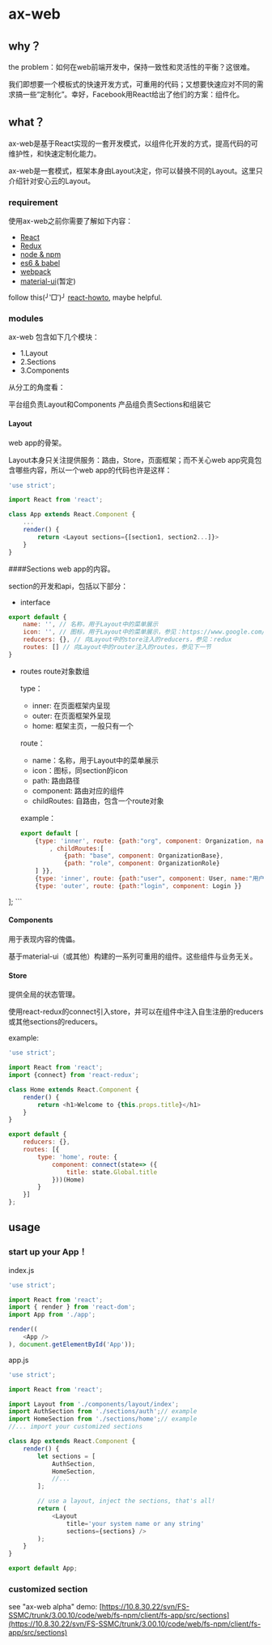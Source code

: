 #	ax-web

## why？
the problem：如何在web前端开发中，保持一致性和灵活性的平衡？这很难。

我们即想要一个模板式的快速开发方式，可重用的代码；又想要快速应对不同的需求搞一些“定制化”。幸好，Facebook用React给出了他们的方案：组件化。

## what？
ax-web是基于React实现的一套开发模式，以组件化开发的方式，提高代码的可维护性，和快速定制化能力。

ax-web是一套模式，框架本身由Layout决定，你可以替换不同的Layout。这里只介绍针对安心云的Layout。

###	requirement
使用ax-web之前你需要了解如下内容：

-	[React](http://facebook.github.io/react/)
-	[Redux](http://redux.js.org/)
-	[node & npm](https://nodejs.org/en/)
-	[es6 & babel](https://babeljs.io/)
-	[webpack](https://webpack.github.io/)
-	[material-ui](http://www.material-ui.com/)(暂定)

follow this(╯‵□′)╯ [react-howto](https://github.com/petehunt/react-howto), maybe helpful. 

### modules
ax-web 包含如下几个模块：

-	1.Layout
-	2.Sections
-	3.Components

从分工的角度看：

平台组负责Layout和Components
产品组负责Sections和组装它

#### Layout
web app的骨架。

Layout本身只关注提供服务：路由，Store，页面框架；而不关心web app究竟包含哪些内容，所以一个web app的代码也许是这样：
``` javascript
'use strict';

import React from 'react';

class App extends React.Component {
	...
	render() {
		return <Layout sections={[section1, section2...]}>
	}
}
```

####Sections
web app的内容。

section的开发和api，包括以下部分：

-	interface
``` javascript
export default {
	name: '', // 名称，用于Layout中的菜单展示
	icon: '', // 图标，用于Layout中的菜单展示，参见：https://www.google.com/design/icons/
	reducers: {}, // 向Layout中的store注入的reducers，参见：redux
	routes: [] // 向Layout中的router注入的routes，参见下一节
}
```
-	routes
route对象数组

	type：
	- inner: 在页面框架内呈现
	- outer: 在页面框架外呈现
	- home: 框架主页，一般只有一个  

	route：
	- name：名称，用于Layout中的菜单展示
	- icon：图标，同section的icon
	- path: 路由路径
	- component: 路由对应的组件
	- childRoutes: 自路由，包含一个route对象
	
	example：
	``` javascript
	export default [
	    {type: 'inner', route: {path:"org", component: Organization, name:"组织管理", icon:"group"
		    , childRoutes:[
		        {path: "base", component: OrganizationBase},
		        {path: "role", component: OrganizationRole}
	    ] }},
	    {type: 'inner', route: {path:"user", component: User, name:"用户管理", icon:"person" }},
	    {type: 'outer', route: {path:"login", component: Login }}
];
	```

#### Components
用于表现内容的傀儡。

基于material-ui（或其他）构建的一系列可重用的组件。这些组件与业务无关。

#### Store
提供全局的状态管理。

使用react-redux的connect引入store，并可以在组件中注入自生注册的reducers或其他sections的reducers。

example:
```javascript
'use strict';

import React from 'react';
import {connect} from 'react-redux';

class Home extends React.Component {
    render() {
        return <h1>Welcome to {this.props.title}</h1>
    }
}

export default {
    reducers: {},
    routes: [{
        type: 'home', route: {
            component: connect(state=> ({
                title: state.Global.title
            }))(Home)
        }
    }]
};
```

## usage

### start up your App！
index.js
```	javascript
'use strict';

import React from 'react';
import { render } from 'react-dom';
import App from './app';

render((
    <App />
), document.getElementById('App'));
```

app.js
``` javascript
'use strict';

import React from 'react';

import Layout from './components/layout/index';
import AuthSection from './sections/auth';// example
import HomeSection from './sections/home';// example
//... import your customized sections

class App extends React.Component {
    render() {
        let sections = [
            AuthSection,
            HomeSection,
            //...
        ];

		// use a layout, inject the sections, that's all!
        return (
            <Layout 
	            title='your system name or any string' 
	            sections={sections} />
        );
    }
}

export default App;

```

### customized section

see "ax-web alpha" demo:
[https://10.8.30.22/svn/FS-SSMC/trunk/3.00.10/code/web/fs-npm/client/fs-app/src/sections](https://10.8.30.22/svn/FS-SSMC/trunk/3.00.10/code/web/fs-npm/client/fs-app/src/sections)


